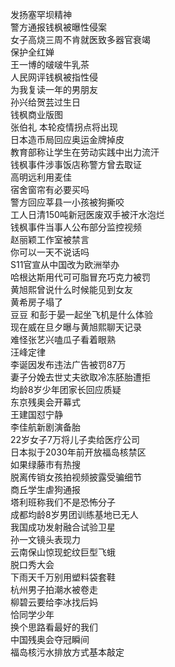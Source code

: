 发扬塞罕坝精神  
警方通报钱枫被曝性侵案  
女子高烧三周不肯就医致多器官衰竭  
保护全红婵  
王一博的啵啵牛乳茶  
人民网评钱枫被指性侵  
为我复读一年的男朋友  
孙兴给贺芸过生日  
钱枫商业版图  
张伯礼 本轮疫情拐点将出现  
日本造币局回应奥运金牌掉皮  
教育部称让学生在劳动实践中出力流汗  
钱枫事件涉事饭店称警方曾去取证  
高明远利用麦佳  
宿舍窗帘有必要买吗  
警方回应莘县一小孩被狗撕咬  
工人日清150吨新冠医废双手被汗水泡烂  
钱枫事件当事人公布部分监控视频  
赵丽颖工作室被禁言  
你可以一天不说话吗  
S11官宣从中国改为欧洲举办  
哈根达斯用代可可脂冒充巧克力被罚  
黄旭熙曾说什么时候能见到女友  
黄希房子塌了  
豆豆 和彭于晏一起坐飞机是什么体验  
现在威在旦夕曝与黄旭熙聊天记录  
难怪张艺兴嗑瓜子看着眼熟  
汪峰定律  
李诞因发布违法广告被罚87万  
妻子分娩去世丈夫欲取冷冻胚胎遭拒  
均龄8岁少年团家长回应质疑  
东京残奥会开幕式  
王建国怼宁静  
李佳航新剧演备胎  
22岁女子7万将儿子卖给医疗公司  
日本拟于2030年前开放福岛核禁区  
如果绿藤市有热搜  
脱离传销女孩拍视频披露受骗细节  
商丘学生虐狗通报  
塔利班称我们不是恐怖分子  
成都均龄8岁男团训练基地已无人  
我国成功发射融合试验卫星  
孙一文镜头表现力  
云南保山惊现蛇纹巨型飞蛾  
脱口秀大会  
下雨天千万别用塑料袋套鞋  
杭州男子拍潮水被卷走  
柳碧云要给李冰找后妈  
恰同学少年  
换个思路看最好的我们  
中国残奥会夺冠瞬间  
福岛核污水排放方式基本敲定  
